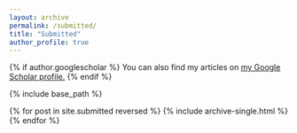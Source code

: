 ```yaml
---
layout: archive
permalink: /submitted/
title: "Submitted"
author_profile: true
---
```


{% if author.googlescholar %}
  You can also find my articles on <u><a href="{{author.googlescholar}}">my Google Scholar profile</a>.</u>
{% endif %}

{% include base_path %}

{% for post in site.submitted reversed %}
  {% include archive-single.html %}
{% endfor %}

